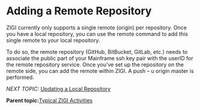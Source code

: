 # Adding a Remote Repository

ZIGI currently only supports a single remote \(origin\) per repository. Once you have a local repository, you can use the remote command to add this single remote to your local repository.

To do so, the remote repository \(GitHub, BitBucket, GitLab, etc.\) needs to associate the public part of your Mainframe ssh key pair with the userID for the remote repository service. Once you’ve set up the repository on the remote side, you can add the remote within ZIGI. A push – u origin master is performed.

*NEXT TOPIC:* [Updating a Local Repository](t_updating_a_local_repository.md)

**Parent topic:**[Typical ZIGI Activities](c_typical_zigi_activities.md)

